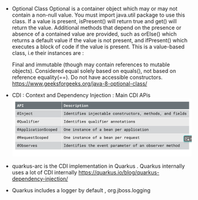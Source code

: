 - Optional Class
  Optional is a container object which may or may not contain a non-null value. You must import java.util package to use this class. If a value is present, isPresent() will return true and get() will return the value. Additional methods that depend on the presence or absence of a contained value are provided, such as orElse() which returns a default value if the value is not present, and ifPresent() which executes a block of code if the value is present. This is a value-based class, i.e their instances are :

  Final and immutable (though may contain references to mutable objects).
  Considered equal solely based on equals(), not based on reference equality(==).
  Do not have accessible constructors. https://www.geeksforgeeks.org/java-8-optional-class/
- CDI :
  Context and Dependency Injection : Main CDI APis 
![img_1.png](img_1.png)
- quarkus-arc is the CDI implementation in Quarkus .  Quarkus internally uses a lot of CDI internally https://quarkus.io/blog/quarkus-dependency-injection/ 
- Quarkus includes a logger by default , org.jboss.logging 